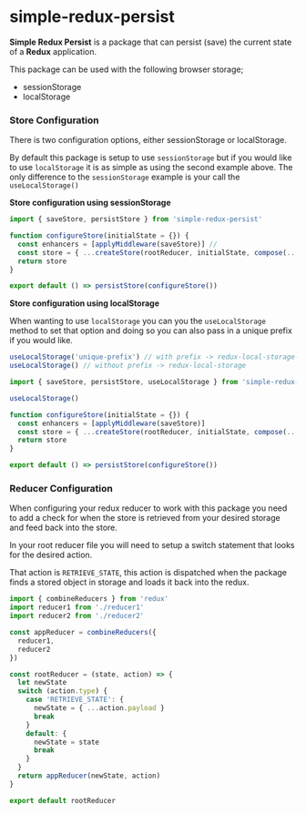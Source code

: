 # simple-redux-persist

**Simple Redux Persist** is a package that can persist (save) the current state of a **Redux** application.

This package can be used with the following browser storage;

- sessionStorage
- localStorage

### Store Configuration

There is two configuration options, either sessionStorage or localStorage.

By default this package is setup to use `sessionStorage` but if you would like to use `localStorage` it is as simple as using the second example above. The only difference to the `sessionStorage` example is your call the `useLocalStorage()`

**Store configuration using sessionStorage**

```js
import { saveStore, persistStore } from 'simple-redux-persist'

function configureStore(initialState = {}) {
  const enhancers = [applyMiddleware(saveStore)] //
  const store = { ...createStore(rootReducer, initialState, compose(...enhancers)) }
  return store
}

export default () => persistStore(configureStore())
```

**Store configuration using localStorage**

When wanting to use `localStorage` you can you the `useLocalStorage` method to set that option and doing so you can also pass in a unique prefix if you would like.

```js
useLocalStorage('unique-prefix') // with prefix -> redux-local-storage-unique-prefix
useLocalStorage() // without prefix -> redux-local-storage
```

```js
import { saveStore, persistStore, useLocalStorage } from 'simple-redux-persist'

useLocalStorage()

function configureStore(initialState = {}) {
  const enhancers = [applyMiddleware(saveStore)]
  const store = { ...createStore(rootReducer, initialState, compose(...enhancers)) }
  return store
}

export default () => persistStore(configureStore())
```

### Reducer Configuration
When configuring your redux reducer to work with this package you need to add a check for when the store is retrieved from your desired storage and feed back into the store.

In your root reducer file you will need to setup a switch statement that looks for the desired action.

That action is `RETRIEVE_STATE`, this action is dispatched when the package finds a stored object in storage and loads it back into the redux.

```js
import { combineReducers } from 'redux'
import reducer1 from './reducer1'
import reducer2 from './reducer2'

const appReducer = combineReducers({
  reducer1,
  reducer2
})

const rootReducer = (state, action) => {
  let newState
  switch (action.type) {
    case 'RETRIEVE_STATE': {
      newState = { ...action.payload }
      break
    }
    default: {
      newState = state
      break
    }
  }
  return appReducer(newState, action)
}

export default rootReducer
```
